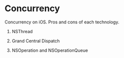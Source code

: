 # Concurrency

Concurrency on iOS. Pros and cons of each technology.

1. NSThread

2. Grand Central Dispatch

3. NSOperation and NSOperationQueue